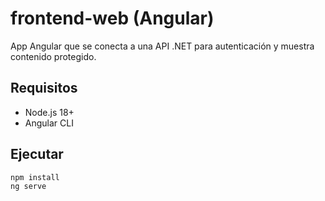 # frontend-web (Angular)

App Angular que se conecta a una API .NET para autenticación y muestra contenido protegido.

## Requisitos

- Node.js 18+
- Angular CLI

## Ejecutar

```bash
npm install
ng serve
```
